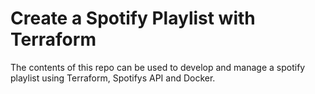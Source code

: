# Create a Spotify Playlist with Terraform

The contents of this repo can be used to develop and manage a spotify playlist using Terraform, Spotifys API and Docker.
